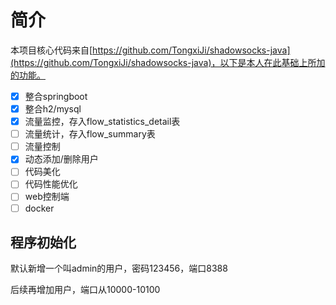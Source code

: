 # 简介
本项目核心代码来自[https://github.com/TongxiJi/shadowsocks-java](https://github.com/TongxiJi/shadowsocks-java)，以下是本人在此基础上所加的功能。

- [x] 整合springboot
- [x] 整合h2/mysql
- [x] 流量监控，存入flow_statistics_detail表
- [ ] 流量统计，存入flow_summary表
- [ ] 流量控制
- [x] 动态添加/删除用户
- [ ] 代码美化
- [ ] 代码性能优化
- [ ] web控制端
- [ ] docker

## 程序初始化
默认新增一个叫admin的用户，密码123456，端口8388

后续再增加用户，端口从10000-10100
